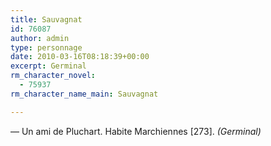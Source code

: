 ```yaml
---
title: Sauvagnat
id: 76087
author: admin
type: personnage
date: 2010-03-16T08:18:39+00:00
excerpt: Germinal
rm_character_novel:
  - 75937
rm_character_name_main: Sauvagnat

---
```

— Un ami de Pluchart. Habite Marchiennes [273]. _(Germinal)_